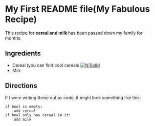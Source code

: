 # My First README file(My Fabulous Recipe)

This recipe for **cereal and milk** has been passed down my family for months.

## Ingredients


- Cereal (you can find cool cereals [![N|Solid](https://upload.wikimedia.org/wikipedia/commons/thumb/f/fc/Froot-Loops-Cereal-Bowl.jpg/220px-Froot-Loops-Cereal-Bowl.jpg)](www.example.com/coolcereals)
- Milk


## Directions

If I were writing these out as _code_, it might look something like this:
```
if bowl is empty:
    add cereal
if bowl only has cereal in it:
    add milk
```
